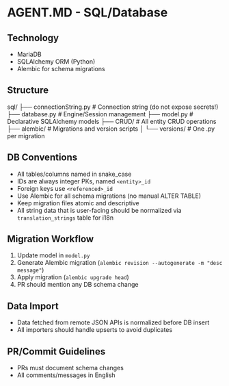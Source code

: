 # AGENT.MD - SQL/Database

## Technology
- MariaDB
- SQLAlchemy ORM (Python)
- Alembic for schema migrations

## Structure

sql/
├── connectionString.py      # Connection string (do not expose secrets!)
├── database.py              # Engine/Session management
├── model.py                 # Declarative SQLAlchemy models
├── CRUD/                    # All entity CRUD operations
├── alembic/                 # Migrations and version scripts
│   └── versions/            # One .py per migration

## DB Conventions
- All tables/columns named in snake_case
- IDs are always integer PKs, named `<entity>_id`
- Foreign keys use `<referenced>_id`
- Use Alembic for all schema migrations (no manual ALTER TABLE)
- Keep migration files atomic and descriptive
- All string data that is user-facing should be normalized via `translation_strings` table for i18n

## Migration Workflow
1. Update model in `model.py`
2. Generate Alembic migration (`alembic revision --autogenerate -m "desc message"`)
3. Apply migration (`alembic upgrade head`)
4. PR should mention any DB schema change

## Data Import
- Data fetched from remote JSON APIs is normalized before DB insert
- All importers should handle upserts to avoid duplicates

## PR/Commit Guidelines
- PRs must document schema changes
- All comments/messages in English
